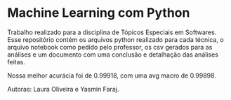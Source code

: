 # Machine Learning com Python

Trabalho realizado para a disciplina de Tópicos Especiais em Softwares.
Esse repositório contém os arquivos python realizado para cada técnica, o arquivo notebook como pedido pelo professor, os csv gerados para as análises e um documento com uma conclusão e detalhação das análises feitas.

Nossa melhor acurácia foi de 0.99918, com uma avg macro de 0.99898.

Autoras: Laura Oliveira e Yasmin Faraj. 
